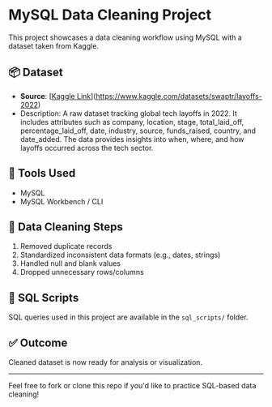 # MySQL Data Cleaning Project

This project showcases a data cleaning workflow using MySQL with a dataset taken from Kaggle.

## 📦 Dataset
- **Source**: [[Kaggle Link](#)](https://www.kaggle.com/datasets/swaptr/layoffs-2022)
- Description: A raw dataset tracking global tech layoffs in 2022. It includes attributes such as company, location, stage, total_laid_off, percentage_laid_off, date, industry, source, funds_raised, country, and date_added. The data provides insights into when, where, and how layoffs occurred across the tech sector.

## 🔧 Tools Used
- MySQL
- MySQL Workbench / CLI

## 🧹 Data Cleaning Steps
1. Removed duplicate records
2. Standardized inconsistent data formats (e.g., dates, strings)
3. Handled null and blank values
4. Dropped unnecessary rows/columns

## 📄 SQL Scripts
SQL queries used in this project are available in the `sql_scripts/` folder.

## ✅ Outcome
Cleaned dataset is now ready for analysis or visualization.

---

Feel free to fork or clone this repo if you'd like to practice SQL-based data cleaning!
